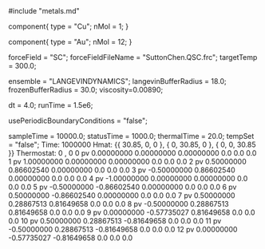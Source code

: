 <OOPSE version=4>
  <MetaData>
#include "metals.md"


component{
  type = "Cu";
	nMol = 1;
}

component{
  type = "Au";
	nMol = 12;
}



forceField = "SC";
forceFieldFileName = "SuttonChen.QSC.frc";
targetTemp = 300.0;


ensemble = "LANGEVINDYNAMICS";
langevinBufferRadius = 18.0;
frozenBufferRadius = 30.0;
viscosity=0.00890;

dt = 4.0;
runTime = 1.5e6;

usePeriodicBoundaryConditions = "false";

sampleTime = 10000.0;
statusTime = 1000.0;
thermalTime = 20.0;
tempSet = "false";
  </MetaData>
  <Snapshot>
    <FrameData>
        Time: 1000000
        Hmat: {{ 30.85, 0, 0 }, { 0, 30.85, 0 }, { 0, 0, 30.85 }}
  Thermostat: 0 , 0
    </FrameData>
    <StuntDoubles>
	0	pv	    0.00000000   0.00000000   0.00000000	0.0	0.0	0.0
	1	pv	    1.00000000   0.00000000   0.00000000	0.0	0.0	0.0
	2	pv	    0.50000000   0.86602540   0.00000000	0.0	0.0	0.0
	3	pv	   -0.50000000   0.86602540   0.00000000	0.0	0.0	0.0
	4	pv	   -1.00000000   0.00000000   0.00000000	0.0	0.0	0.0
	5	pv	   -0.50000000  -0.86602540   0.00000000	0.0	0.0	0.0
	6	pv	    0.50000000  -0.86602540   0.00000000	0.0	0.0	0.0
	7	pv	    0.50000000   0.28867513   0.81649658	0.0	0.0	0.0
	8	pv	   -0.50000000   0.28867513   0.81649658	0.0	0.0	0.0
	9	pv	    0.00000000  -0.57735027   0.81649658	0.0	0.0	0.0
	10	pv	    0.50000000   0.28867513  -0.81649658	0.0	0.0	0.0
	11	pv	   -0.50000000   0.28867513  -0.81649658	0.0	0.0	0.0
	12	pv	    0.00000000  -0.57735027  -0.81649658	0.0	0.0	0.0
    </StuntDoubles>
  </Snapshot>

